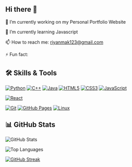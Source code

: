 ## Hi there 👋


  🔭 I’m currently working on my Personal Portfolio Website
  
  🌱 I’m currently learning Javascript
  
  📫 How to reach me: riyanmak123@gmail.com
  
  ⚡ Fun fact: 



## 🛠️ Skills & Tools


<!-- Programming Languages -->
[![Python](https://img.shields.io/badge/Python-3776AB?style=for-the-badge&logo=python&logoColor=white)](https://www.python.org/) 
[![C++](https://img.shields.io/badge/C++-00599C?style=for-the-badge&logo=cplusplus&logoColor=white)](https://isocpp.org/)
[![Java](https://img.shields.io/badge/Java-ED8B00?style=for-the-badge&logo=openjdk&logoColor=white)](https://www.java.com/)
[![HTML5](https://img.shields.io/badge/HTML5-E34F26?style=for-the-badge&logo=html5&logoColor=white)](https://developer.mozilla.org/en-US/docs/Web/HTML)
[![CSS3](https://img.shields.io/badge/CSS3-1572B6?style=for-the-badge&logo=css3&logoColor=white)](https://developer.mozilla.org/en-US/docs/Web/CSS)
[![JavaScript](https://img.shields.io/badge/JavaScript-F7DF1E?style=for-the-badge&logo=javascript&logoColor=black)](https://developer.mozilla.org/en-US/docs/Web/JavaScript)

<!-- Frameworks -->
[![React](https://img.shields.io/badge/React-20232A?style=for-the-badge&logo=react&logoColor=61DAFB)](https://reactjs.org/)

<!-- Tools & Platforms -->
[![Git](https://img.shields.io/badge/Git-F05032?style=for-the-badge&logo=git&logoColor=white)](https://git-scm.com/)
[![GitHub Pages](https://img.shields.io/badge/GitHub_Pages-100000?style=for-the-badge&logo=github&logoColor=white)](https://pages.github.com/)
[![Linux](https://img.shields.io/badge/Linux-FCC624?style=for-the-badge&logo=linux&logoColor=black)](https://www.linux.org/)



## 📊 GitHub Stats

![GitHub Stats](https://github-readme-stats.vercel.app/api?username=RiyanMak&theme=radical&show_icons=true)

![Top Languages](https://github-readme-stats.vercel.app/api/top-langs/?username=RiyanMak&layout=compact&theme=radical)

[![GitHub Streak](https://github-readme-streak-stats.herokuapp.com?user=RiyanMak&theme=dark)](https://git.io/streak-stats)














